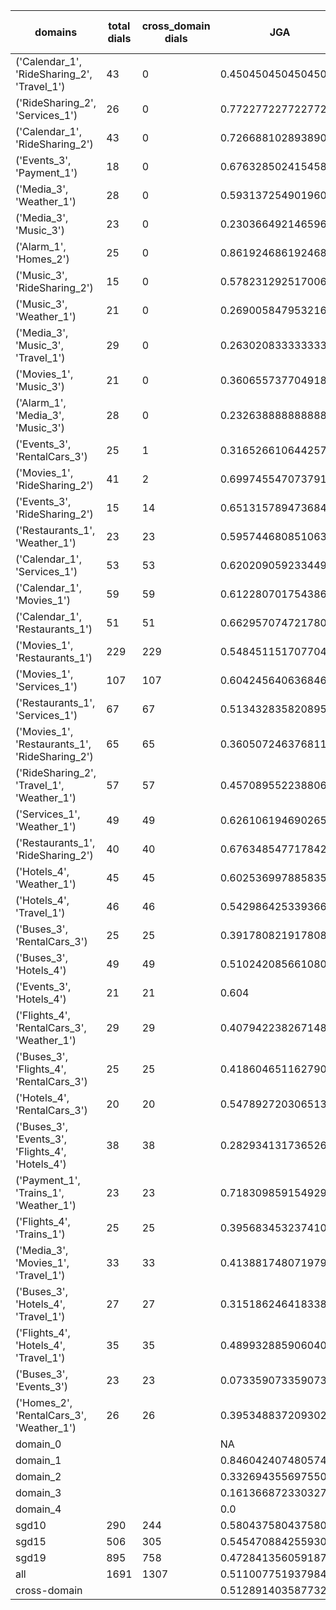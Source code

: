 | domains                                          |   total dials |   cross_domain dials | JGA                 | RSA                | TA                 | CDTA                |   total turns |   cross-domain turns |
|--------------------------------------------------|---------------|----------------------|---------------------|--------------------|--------------------|---------------------|---------------|----------------------|
| ('Calendar_1', 'RideSharing_2', 'Travel_1')      |            43 |                    0 | 0.45045045045045046 | 0.7971189907944098 | 0.6981981981981982 | NA                  |           444 |                    0 |
| ('RideSharing_2', 'Services_1')                  |            26 |                    0 | 0.7722772277227723  | 0.9447792658730161 | 0.900990099009901  | NA                  |           303 |                    0 |
| ('Calendar_1', 'RideSharing_2')                  |            43 |                    0 | 0.7266881028938906  | 0.9134753550543032 | 0.8295819935691319 | NA                  |           311 |                    0 |
| ('Events_3', 'Payment_1')                        |            18 |                    0 | 0.6763285024154589  | 0.9223618090452259 | 0.8115942028985508 | NA                  |           207 |                    0 |
| ('Media_3', 'Weather_1')                         |            28 |                    0 | 0.5931372549019608  | 0.8198952879581148 | 0.8235294117647058 | NA                  |           204 |                    0 |
| ('Media_3', 'Music_3')                           |            23 |                    0 | 0.23036649214659685 | 0.5640462889066241 | 0.5916230366492147 | NA                  |           191 |                    0 |
| ('Alarm_1', 'Homes_2')                           |            25 |                    0 | 0.8619246861924686  | 0.968791771094403  | 0.9497907949790795 | NA                  |           239 |                    0 |
| ('Music_3', 'RideSharing_2')                     |            15 |                    0 | 0.5782312925170068  | 0.8898936170212763 | 0.8299319727891157 | NA                  |           147 |                    0 |
| ('Music_3', 'Weather_1')                         |            21 |                    0 | 0.26900584795321636 | 0.6335086181711942 | 0.6549707602339181 | NA                  |           171 |                    0 |
| ('Media_3', 'Music_3', 'Travel_1')               |            29 |                    0 | 0.2630208333333333  | 0.7340440818642455 | 0.6796875          | NA                  |           384 |                    0 |
| ('Movies_1', 'Music_3')                          |            21 |                    0 | 0.36065573770491804 | 0.7653872468527633 | 0.6612021857923497 | NA                  |           183 |                    0 |
| ('Alarm_1', 'Media_3', 'Music_3')                |            28 |                    0 | 0.2326388888888889  | 0.5951147375304678 | 0.5798611111111112 | NA                  |           288 |                    0 |
| ('Events_3', 'RentalCars_3')                     |            25 |                    1 | 0.3165266106442577  | 0.7589231764967048 | 0.680672268907563  | 0.0                 |           357 |                    1 |
| ('Movies_1', 'RideSharing_2')                    |            41 |                    2 | 0.6997455470737913  | 0.9052195340501787 | 0.8320610687022901 | 1.0                 |           393 |                    2 |
| ('Events_3', 'RideSharing_2')                    |            15 |                   14 | 0.6513157894736842  | 0.8795182826432826 | 0.75               | 0.0                 |           152 |                   14 |
| ('Restaurants_1', 'Weather_1')                   |            23 |                   23 | 0.5957446808510638  | 0.888486975986976  | 0.825531914893617  | 0.2692307692307692  |           235 |                   26 |
| ('Calendar_1', 'Services_1')                     |            53 |                   53 | 0.6202090592334495  | 0.8894099947671382 | 0.7752613240418118 | 0.2153846153846154  |           574 |                   65 |
| ('Calendar_1', 'Movies_1')                       |            59 |                   59 | 0.612280701754386   | 0.8893899236199795 | 0.7894736842105263 | 0.12987012987012986 |           570 |                   77 |
| ('Calendar_1', 'Restaurants_1')                  |            51 |                   51 | 0.6629570747217806  | 0.9247519689438887 | 0.821939586645469  | 0.25                |           629 |                   72 |
| ('Movies_1', 'Restaurants_1')                    |           229 |                  229 | 0.5484511517077045  | 0.8921046640670878 | 0.767275615567911  | 0.21311475409836064 |          2518 |                  305 |
| ('Movies_1', 'Services_1')                       |           107 |                  107 | 0.604245640636846   | 0.91189274645157   | 0.7808946171341926 | 0.24299065420560748 |          1319 |                  214 |
| ('Restaurants_1', 'Services_1')                  |            67 |                   67 | 0.5134328358208955  | 0.891024347737311  | 0.7482587064676617 | 0.13970588235294118 |          1005 |                  136 |
| ('Movies_1', 'Restaurants_1', 'RideSharing_2')   |            65 |                   65 | 0.3605072463768116  | 0.8610294474391842 | 0.6440217391304348 | 0.09595959595959595 |          1104 |                  198 |
| ('RideSharing_2', 'Travel_1', 'Weather_1')       |            57 |                   57 | 0.457089552238806   | 0.8484277582000539 | 0.7145522388059702 | 0.2982456140350877  |           536 |                   57 |
| ('Services_1', 'Weather_1')                      |            49 |                   49 | 0.6261061946902655  | 0.8995416946121175 | 0.838495575221239  | 0.4631578947368421  |           452 |                   95 |
| ('Restaurants_1', 'RideSharing_2')               |            40 |                   40 | 0.6763485477178424  | 0.9297229468395776 | 0.8278008298755186 | 0.0                 |           482 |                   40 |
| ('Hotels_4', 'Weather_1')                        |            45 |                   45 | 0.6025369978858351  | 0.8972886550453513 | 0.8308668076109936 | 0.28                |           473 |                   50 |
| ('Hotels_4', 'Travel_1')                         |            46 |                   46 | 0.5429864253393665  | 0.8473597906612262 | 0.8280542986425339 | 0.40425531914893614 |           442 |                   47 |
| ('Buses_3', 'RentalCars_3')                      |            25 |                   25 | 0.3917808219178082  | 0.8705184727139409 | 0.6986301369863014 | 0.4883720930232558  |           365 |                   43 |
| ('Buses_3', 'Hotels_4')                          |            49 |                   49 | 0.5102420856610801  | 0.883467362151055  | 0.7802607076350093 | 0.15517241379310345 |           537 |                   58 |
| ('Events_3', 'Hotels_4')                         |            21 |                   21 | 0.604               | 0.9020594735784612 | 0.752              | 0.75                |           250 |                   24 |
| ('Flights_4', 'RentalCars_3', 'Weather_1')       |            29 |                   29 | 0.40794223826714804 | 0.8521308246492069 | 0.6462093862815884 | 0.26153846153846155 |           277 |                   65 |
| ('Buses_3', 'Flights_4', 'RentalCars_3')         |            25 |                   25 | 0.4186046511627907  | 0.8654972309053316 | 0.7043189368770764 | 0.3448275862068966  |           301 |                   58 |
| ('Hotels_4', 'RentalCars_3')                     |            20 |                   20 | 0.5478927203065134  | 0.8981352538581462 | 0.7969348659003831 | 0.09523809523809523 |           261 |                   21 |
| ('Buses_3', 'Events_3', 'Flights_4', 'Hotels_4') |            38 |                   38 | 0.28293413173652693 | 0.8155959412964058 | 0.6032934131736527 | 0.24516129032258063 |           668 |                  155 |
| ('Payment_1', 'Trains_1', 'Weather_1')           |            23 |                   23 | 0.7183098591549296  | 0.9447617387500085 | 0.8676056338028169 | 0.7407407407407407  |           355 |                   27 |
| ('Flights_4', 'Trains_1')                        |            25 |                   25 | 0.39568345323741005 | 0.8233375758656656 | 0.6762589928057554 | 0.0                 |           278 |                   25 |
| ('Media_3', 'Movies_1', 'Travel_1')              |            33 |                   33 | 0.4138817480719794  | 0.8333785486750441 | 0.7712082262210797 | 0.4594594594594595  |           389 |                   37 |
| ('Buses_3', 'Hotels_4', 'Travel_1')              |            27 |                   27 | 0.3151862464183381  | 0.8523808367558365 | 0.7077363896848138 | 0.08620689655172414 |           349 |                   58 |
| ('Flights_4', 'Hotels_4', 'Travel_1')            |            35 |                   35 | 0.4899328859060403  | 0.8926925403506206 | 0.727069351230425  | 0.25316455696202533 |           447 |                   79 |
| ('Buses_3', 'Events_3')                          |            23 |                   23 | 0.07335907335907337 | 0.4777762092979482 | 0.5328185328185329 | 0.04                |           259 |                   25 |
| ('Homes_2', 'RentalCars_3', 'Weather_1')         |            26 |                   26 | 0.3953488372093023  | 0.8634205146705142 | 0.7142857142857143 | 0.5555555555555556  |           301 |                   36 |
| domain_0                                         |               |                      | NA                  | NA                 | NA                 | NA                  |             0 |                    0 |
| domain_1                                         |               |                      | 0.8460424074805742  | 0.9255482199067607 | 0.9064928223363624 | NA                  |          7593 |                    0 |
| domain_2                                         |               |                      | 0.33269435569755057 | 0.8339770564581344 | 0.665814696485623  | 0.25341685649202733 |          9390 |                 1756 |
| domain_3                                         |               |                      | 0.16136687233032748 | 0.8008194684141788 | 0.6018035121025154 | 0.18685121107266436 |          2107 |                  289 |
| domain_4                                         |               |                      | 0.0                 | 0.7461719007058665 | 0.45               | 0.13846153846153847 |           260 |                   65 |
| sgd10                                            |           290 |                  244 | 0.5804375804375804  | 0.885747856296267  | 0.7989060489060489 | 0.38904899135446686 |          3108 |                  347 |
| sgd15                                            |           506 |                  305 | 0.5454708842559309  | 0.8603271441490217 | 0.7643781452192667 | 0.18292682926829268 |          5564 |                  410 |
| sgd19                                            |           895 |                  758 | 0.4728413560591871  | 0.8567556480370297 | 0.7289754635699569 | 0.22025129342202512 |         10678 |                 1353 |
| all                                              |          1691 |                 1307 | 0.5110077519379845  | 0.8624112082135039 | 0.7503875968992249 | 0.24075829383886255 |         19350 |                 2110 |
| cross-domain                                     |               |                      | 0.5128914035877322  | 0.8760304379496938 | 0.750208962901048  | 0.24075829383886255 |         15553 |                 2110 |
